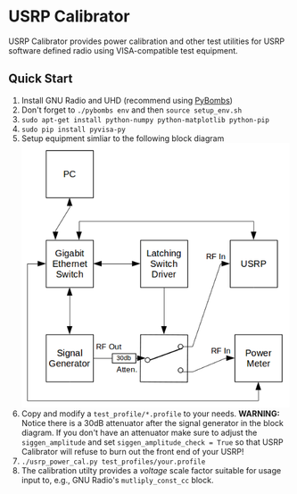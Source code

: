 USRP Calibrator
===============

USRP Calibrator provides power calibration and other test utilities for USRP software defined radio using VISA-compatible test equipment.

Quick Start
-----------

1. Install GNU Radio and UHD (recommend using [PyBombs](https://github.com/pybombs/pybombs))
2. Don't forget to `./pybombs env` and then `source setup_env.sh`
3. `sudo apt-get install python-numpy python-matplotlib python-pip`
4. `sudo pip install pyvisa-py`
5. Setup equipment simliar to the following block diagram
![Block Diagram](img/block_diagram.png)
6. Copy and modify a `test_profile/*.profile` to your needs.
**WARNING:** Notice there is a 30dB attenuator after the signal generator in the block diagram. If you don't have an attenuator make sure to adjust the `siggen_amplitude` and set `siggen_amplitude_check = True` so that USRP Calibrator will refuse to burn out the front end of your USRP!
7. `./usrp_power_cal.py test_profiles/your.profile`
8. The calibration utilty provides a *voltage* scale factor suitable for usage input to, e.g., GNU Radio's `mutliply_const_cc` block.
